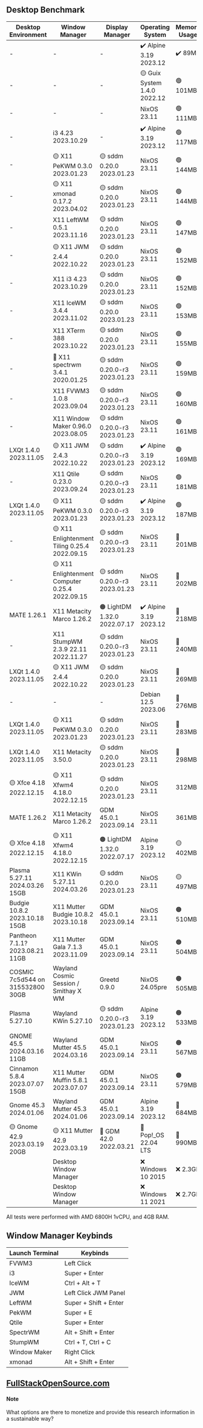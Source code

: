 ## Desktop Benchmark

|Desktop Environment|Window Manager       |Display Manager             |Operating System            |Memory Usage    |Processor Usage    |Size on Disk   |Reboot Time  |
|-------------------|---------------------|----------------------------|----------------------------|----------------|-------------------|---------------|-------------|
|-                  |-                    |-                           |✔️ Alpine 3.19 2023.12      |✔️ 89MB         |✔️ 0.00, 0.00, 0.00|✔️ 342M        |11 Seconds   |
|-                  |-                    |-                           |🟡 Guix System 1.4.0 2022.12|🟢 101MB        |✔️ 0.00, 0.00, 0.00|🟢 1.5G        |🟠 13 Seconds|
|-                  |-                    |-                           |NixOS 23.11                 |🟢 111MB        |✔️ 0.00, 0.00, 0.00|🔵 2.4G        |🟢 6 Seconds |
|-                  |i3 4.23 2023.10.29   |-                           |✔️ Alpine 3.19 2023.12      |🟢 117MB        |✔️ 0.00, 0.00, 0.00|✔️ 569M        |🟠 14 Seconds|
|-                  |🟡 X11 PeKWM 0.3.0 2023.01.23|🟡 sddm 0.20.0 2023.01.23   |NixOS 23.11                 |🟢 144MB        |✔️ 0.00, 0.00, 0.00|🔵 3.3G        |🟢 7 Seconds |
|-                  |🟡 X11 xmonad 0.17.2 2023.04.02|🟡 sddm 0.20.0 2023.01.23   |NixOS 23.11                 |🟢 144MB        |✔️ 0.00, 0.00, 0.00|5.9G           |🟢 7 Seconds |
|-                  |X11 LeftWM 0.5.1 2023.11.16|🟡 sddm 0.20.0 2023.01.23   |NixOS 23.11                 |🟢 147MB        |✔️ 0.00, 0.00, 0.00|🔵 3.3G        |🟢 7 Seconds |
|-                  |🟡 X11 JWM 2.4.4 2022.10.22|🟡 sddm 0.20.0 2023.01.23   |NixOS 23.11                 |🟢 152MB        |✔️ 0.00, 0.00, 0.00|🔵 3.3G        |🟢 6 Seconds |
|-                  |X11 i3 4.23 2023.10.29|🟡 sddm 0.20.0 2023.01.23   |NixOS 23.11                 |🟢 152MB        |🟢 0.07, 0.02, 0.00|🔵 3.3G        |🔵 8 Seconds |
|-                  |X11 IceWM 3.4.4 2023.11.02|🟡 sddm 0.20.0 2023.01.23   |NixOS 23.11                 |🟢 153MB        |🔵 0.13, 0.03, 0.01|🔵 3.3G        |🟢 7 Seconds |
|-                  |X11 XTerm 388 2023.10.22|🟡 sddm 0.20.0 2023.01.23   |NixOS 23.11                 |🟢 155MB        |✔️ 0.00, 0.00, 0.00|🔵 3.3G        |🟢 6 Seconds |
|-                  |🔴 X11 spectrwm 3.4.1 2020.01.25|🟡 sddm 0.20.0-r3 2023.01.23|NixOS 23.11                 |🟢 159MB        |✔️ 0.00, 0.00, 0.00|🔵 3.3G        |🟢 7 Seconds |
|-                  |X11 FVWM3 1.0.8 2023.09.04|🟡 sddm 0.20.0-r3 2023.01.23|NixOS 23.11                 |🟢 160MB        |🟢 0.07, 0.02, 0.00|🔵 3.3G        |🔵 9 Seconds |
|-                  |X11 Window Maker 0.96.0 2023.08.05|🟡 sddm 0.20.0-r3 2023.01.23|NixOS 23.11                 |🟢 161MB        |✔️ 0.00, 0.00, 0.00|🔵 3.3G        |🟢 6 Seconds |
|LXQt 1.4.0 2023.11.05|🟡 X11 JWM 2.4.3 2022.10.22|🟡 sddm 0.20.0-r3 2023.01.23|✔️ Alpine 3.19 2023.12      |🟢 169MB        |✔️ 0.00, 0.00, 0.00|✔️ 795.3M      |12 Seconds   |
|-                  |X11 Qtile 0.23.0 2023.09.24|🟡 sddm 0.20.0-r3 2023.01.23|NixOS 23.11                 |🟢 181MB        |🟢 0.07, 0.02, 0.00|🔵 3.4G        |🟢 7 Seconds |
|LXQt 1.4.0 2023.11.05|🟡 X11 PeKWM 0.3.0 2023.01.23|🟡 sddm 0.20.0-r3 2023.01.23|✔️ Alpine 3.19 2023.12      |🟢 187MB        |✔️ 0.00, 0.00, 0.00|✔️ 796.3M      |11 Seconds   |
|-                  |🟡 X11 Enlightenment Tiling 0.25.4 2022.09.15|🟡 sddm 0.20.0-r3 2023.01.23|NixOS 23.11                 |🔵 201MB        |🟠 0.68, 0.16, 0.05|5.6G           |🟢 7 Seconds |
|-                  |🟡 X11 Enlightenment Computer 0.25.4  2022.09.15|🟡 sddm 0.20.0-r3 2023.01.23|NixOS 23.11                 |🔵 202MB        |0.27, 0.06, 0.02   |5.6G           |🔵 8 Seconds |
|MATE 1.26.1        |X11 Metacity Marco 1.26.2|🟠 LightDM 1.32.0 2022.07.17|✔️ Alpine 3.19 2023.12      |🔵 218MB        |✔️ 0.00, 0.00, 0.00|🟢 1.3G        |🟠 14 Seconds|
|-                  |X11 StumpWM 2.3.9 22.11 2022.11.27|🟡 sddm 0.20.0-r3 2023.01.23|NixOS 23.11                 |🔵 240MB        |🟠 0.34, 0.08, 0.03|🔵 3.4G        |🟢 7 Seconds |
|LXQt 1.4.0 2023.11.05|🟡 X11 JWM 2.4.4 2022.10.22|🟡 sddm 0.20.0 2023.01.23   |NixOS 23.11                 |🔵 269MB        |0.20, 0.05, 0.02   |5.3G           |🔵 9 Seconds |
|-                  |-                    |-                           |Debian 12.5 2023.06         |🔵 276MB        |✔️ 0.00, 0.00, 0.00|🟢 1.7G        |✔️ 5 Seconds |
|LXQt 1.4.0 2023.11.05|🟡 X11 PeKWM 0.3.0 2023.01.23|🟡 sddm 0.20.0 2023.01.23   |NixOS 23.11                 |🔵 283MB        |0.27, 0.06, 0.02   |5.3G           |🔵 9 Seconds |
|LXQt 1.4.0 2023.11.05|X11 Metacity 3.50.0  |🟡 sddm 0.20.0 2023.01.23   |NixOS 23.11                 |🔵 298MB        |🟠 0.41, 0.10, 0.03|5.3G           |🔵 9 Seconds |
|🟡 Xfce 4.18 2022.12.15|🟡 X11 Xfwm4 4.18.0 2022.12.15|🟡 sddm 0.20.0 2023.01.23   |NixOS 23.11                 |312MB           |🟢 0.07, 0.02, 0.00|5.2G           |10 Seconds   |
|MATE 1.26.2        |X11 Metacity Marco 1.26.2|GDM 45.0.1 2023.09.14       |NixOS 23.11                 |361MB           |0.20, 0.05, 0.02   |🟠 6.3G        |10 Seconds   |
|🟡 Xfce 4.18 2022.12.15|🟡 X11 Xfwm4 4.18.0 2022.12.15|🟠 LightDM 1.32.0 2022.07.17|Alpine 3.19 2023.12         |🟡 402MB        |✔️ 0.00, 0.00, 0.00|🟢 1.2G        |11 Seconds   |
|Plasma 5.27.11 2024.03.26 15GB|X11 KWin 5.27.11 2024.03.26|🟡 sddm 0.20.0 2023.01.23   |NixOS 23.11                 |🟡 497MB        |🔴 1.41, 0.34, 0.11|🟠 6.8G        |🔴 23 Seconds|
|Budgie 10.8.2 2023.10.18 15GB|X11 Mutter Budgie 10.8.2 2023.10.18|GDM 45.0.1 2023.09.14       |NixOS 23.11                 |🟠 510MB        |🟢 0.07, 0.02, 0.00|🟠 6.7G        |11 Seconds   |
|Pantheon 7.1.1? 2023.08.21 11GB|X11 Mutter Gala 7.1.3 2023.11.09|GDM 45.0.1 2023.09.14       |NixOS 23.11                 |🟠 504MB        |0.14, 0.03, 0.01   |🟠 6.2G        |🟠 14 Seconds|
|COSMIC 7c5d544 on 315532800 30GB|Wayland Cosmic Session / Smithay X WM|Greetd 0.9.0                |NixOS 24.05pre              |🟠 505MB        |🟠 0.39, 0.10, 0.03|🔵 3.9G        |11 Seconds   |
|Plasma 5.27.10     |Wayland KWin 5.27.10 |🟡 sddm 0.20.0-r3 2023.01.23|Alpine 3.19 2023.12         |🟠 533MB        |🔴 1.28, 0.30, 0.10|🔵 2.2GB       |🟠 17 Seconds|
|GNOME 45.5 2024.03.16 11GB|Wayland Mutter 45.5 2024.03.16|GDM 45.0.1 2023.09.14       |NixOS 23.11                 |🟠 567MB        |🟠 0.39, 0.10, 0.03|🟠 6.1G        |🟠 13 Seconds|
|Cinnamon 5.8.4 2023.07.07 15GB|X11 Mutter Muffin 5.8.1 2023.07.07|GDM 45.0.1 2023.09.14       |NixOS 23.11                 |🟠 579MB        |🟠 0.94, 0.22, 0.07|🔴 7.3G        |🟠 13 Seconds|
|Gnome 45.3 2024.01.06|Wayland Mutter 45.3 2024.01.06|GDM 45.0.1 2023.09.14       |Alpine 3.19 2023.12         |🔴 684MB        |0.27, 0.06, 0.02   |🟢 1.8G        |🔴 21 Seconds|
|🟡 Gnome 42.9 2023.03.19 20GB|🟡 X11 Mutter 42.9 2023.03.19|🔴 GDM 42.0 2022.03.21      |🔴 Pop!_OS 22.04 LTS        |🔴 990MB        |🔴 2.51, 0.63, 0.21|🔴 7.0G        |🔴 26 Seconds|
|                   |Desktop Window Manager|                            |❌ Windows 10 2015           |❌ 2.3GB         |0.04               |❌ 32.7G        |❌ 53 Seconds |
|                   |Desktop Window Manager|                            |❌ Windows 11 2021           |❌ 2.7GB         |0.04               |❌ 40.0G        |❌ 57 Seconds |

All tests were performed with AMD 6800H 1vCPU, and 4GB RAM.

## Window Manager Keybinds

|Launch Terminal|Keybinds             |
|---------------|---------------------|
|FVWM3          |Left Click           |
|i3             |Super + Enter        |
|IceWM          |Ctrl + Alt + T       |
|JWM            |Left Click JWM Panel |
|LeftWM         |Super + Shift + Enter|
|PekWM          |Super + E            |
|Qtile          |Super + Enter        |
|SpectrWM       |Alt + Shift + Enter  |
|StumpWM        |Ctrl + T, Ctrl + C   |
|Window Maker   |Right Click          |
|xmonad         |Alt + Shift + Enter  |

## [FullStackOpenSource.com](https://fullstackopensource.com/)

#### Note
What options are there to monetize and provide this research information in a sustainable way?
